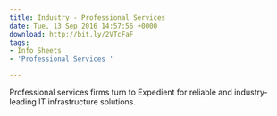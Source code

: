 ```yaml
---
title: Industry - Professional Services
date: Tue, 13 Sep 2016 14:57:56 +0000
download: http://bit.ly/2VTcFaF
tags:
- Info Sheets
- 'Professional Services '

---
```

Professional services firms turn to Expedient for reliable and industry-leading IT infrastructure solutions.
